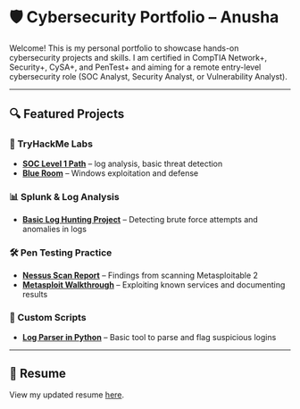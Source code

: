 # 🛡️ Cybersecurity Portfolio – Anusha

Welcome! This is my personal portfolio to showcase hands-on cybersecurity projects and skills. I am certified in CompTIA Network+, Security+, CySA+, and PenTest+ and aiming for a remote entry-level cybersecurity role (SOC Analyst, Security Analyst, or Vulnerability Analyst).

---

## 🔍 Featured Projects

### 🔹 TryHackMe Labs
- **[SOC Level 1 Path](tryhackme-labs/SOC-Level1.md)** – log analysis, basic threat detection
- **[Blue Room](tryhackme-labs/Blue.md)** – Windows exploitation and defense

### 📊 Splunk & Log Analysis
- **[Basic Log Hunting Project](splunk-projects/basic-log-analysis.md)** – Detecting brute force attempts and anomalies in logs

### 🛠️ Pen Testing Practice
- **[Nessus Scan Report](pentesting-practice/nessus-report-summary.md)** – Findings from scanning Metasploitable 2
- **[Metasploit Walkthrough](pentesting-practice/metasploitable.md)** – Exploiting known services and documenting results

### 🧪 Custom Scripts
- **[Log Parser in Python](scripts/log-parser.py)** – Basic tool to parse and flag suspicious logins

---

## 📄 Resume
View my updated resume [here](resume/Anusha_Cyber_Resume.pdf).
